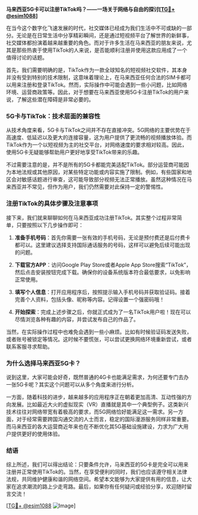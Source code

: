 **马来西亚5G卡可以注册TikTok吗？——一场关于网络与自由的探讨[[TG💪+ @esim1088](https://t.me/s/esim1088)]**

在当今这个数字化飞速发展的时代，社交媒体已经成为我们生活中不可或缺的一部分。无论是在日常生活中分享精彩瞬间，还是通过短视频平台了解世界的新鲜事，社交媒体都扮演着越来越重要的角色。而对于许多生活在马来西亚的朋友来说，尤其是那些热衷于使用TikTok的人来说，是否能顺利注册并使用这款应用成了一个值得讨论的话题。

首先，我们需要明确的是，TikTok作为一款全球知名的短视频社交软件，其本身并没有受到特别的技术限制，这意味着理论上，在马来西亚任何合法的SIM卡都可以用来注册和登录TikTok。然而，实际操作中可能会遇到一些小问题，比如网络环境、运营商政策等。因此，对于想要在马来西亚使用5G卡注册TikTok的用户来说，了解这些潜在障碍是非常必要的。

### **5G卡与TikTok：技术层面的兼容性**

从技术角度来看，5G卡与TikTok之间并不存在直接冲突。5G网络的主要优势在于高速度、低延迟以及更大的连接容量，这为用户提供了更流畅的视频播放体验。而TikTok作为一个以短视频为主的社交平台，对网络速度的要求相对较高。因此，使用5G卡无疑能够帮助用户更好地享受TikTok带来的乐趣。

不过需要注意的是，并不是所有的5G卡都能完美适配TikTok。部分运营商可能因为本地法规或其他原因，对某些特定功能或内容实施了限制。例如，有些国家和地区会对敏感话题进行审查，这可能导致部分视频无法正常播放。虽然这种情况在马来西亚并不常见，但作为用户，我们仍然需要对此保持一定的警惕性。

### **注册TikTok的具体步骤及注意事项**

接下来，我们就来聊聊如何在马来西亚成功注册TikTok。其实整个过程非常简单，只要按照以下几步操作即可：

1. **准备手机号码**：首先你需要一张有效的手机号码，无论是预付费还是后付费卡都可以。这里建议选择支持国际通话服务的号码，这样可以避免后续可能出现的问题。
   
2. **下载官方APP**：访问Google Play Store或者Apple App Store搜索“TikTok”，然后点击安装按钮完成下载。确保你的设备系统版本符合最低要求，以免影响正常使用。

3. **填写个人信息**：打开应用程序后，按照提示输入手机号码并获取验证码。接着完善个人资料，包括头像、昵称等内容。记得设置一个强密码哦！

4. **开始探索**：完成上述步骤之后，你就正式成为了一名TikTok用户啦！现在可以尽情浏览各种有趣的内容，并尝试发布自己的作品了。

当然，在实际操作过程中也难免会遇到一些小麻烦。比如有时候验证码发送失败，或者账号被锁定等情况。这时候不要慌张，可以尝试更换网络环境重新尝试，或者联系客服寻求帮助。

### **为什么选择马来西亚5G卡？**

说到这里，大家可能会好奇，既然普通的4G卡也能满足需求，为何还要专门去办一张5G卡呢？其实这个问题可以从多个角度来进行分析。

一方面，随着科技的进步，越来越多的应用程序正在朝着更加高清、互动性强的方向发展。比如最近大火的虚拟现实（VR）直播就是其中一个典型例子。这类新兴技术往往对网络带宽有着极高的要求，而5G网络恰好能满足这一需求。另一方面，对于经常需要跨国沟通交流的人士而言，稳定的国际漫游服务同样非常重要。而马来西亚的各大运营商近年来也在不断优化其5G基础设施建设，力求为广大用户提供更好的使用体验。

### **结语**

综上所述，我们可以得出结论：只要条件允许，马来西亚的5G卡是完全可以用来注册并正常使用TikTok的。当然，在享受便利的同时，我们也应该遵守相关法律法规，共同维护健康和谐的网络空间。希望本文能够为大家提供有用的信息，让大家在追求潮流的路上少走弯路。最后，如果你有任何疑问或经验分享，欢迎随时留言交流！

[[TG💪+ @esim1088](https://t.me/s/esim1088) ![Image](https://i.postimg.cc/4NQfJmqS/Snipaste-2025-05-13-00-14-12.png)]